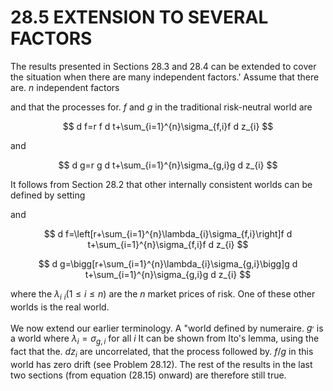 # 28.5 EXTENSION TO SEVERAL FACTORS  

The results presented in Sections 28.3 and 28.4 can be extended to cover the situation when there are many independent factors.' Assume that there are. $n$ independent factors  

and that the processes for. $f$ and $g$ in the traditional risk-neutral world are  

$$
d f=r f d t+\sum_{i=1}^{n}\sigma_{f,i}f d z_{i}
$$  

and  

$$
d g=r g d t+\sum_{i=1}^{n}\sigma_{g,i}g d z_{i}
$$  

It follows from Section 28.2 that other internally consistent worlds can be defined by setting  

and  

$$
d f=\left[r+\sum_{i=1}^{n}\lambda_{i}\sigma_{f,i}\right]f d t+\sum_{i=1}^{n}\sigma_{f,i}f d z_{i}
$$  

$$
d g=\bigg[r+\sum_{i=1}^{n}\lambda_{i}\sigma_{g,i}\bigg]g d t+\sum_{i=1}^{n}\sigma_{g,i}g d z_{i}
$$  

where the $\lambda_{i}$ $_i\left(1\leq i\leq n\right)$ are the $n$ market prices of risk. One of these other worlds is the real world.  

We now extend our earlier terminology. A "world defined by numeraire. $g^{,}$ is a world where $\lambda_{i}=\sigma_{g,i}$ for all $i$ It can be shown from Ito's lemma, using the fact that the. $d z_{i}$ are uncorrelated, that the process followed by. $f/g$ in this world has zero drift (see Problem 28.12). The rest of the results in the last two sections (from equation (28.15) onward) are therefore still true.  
